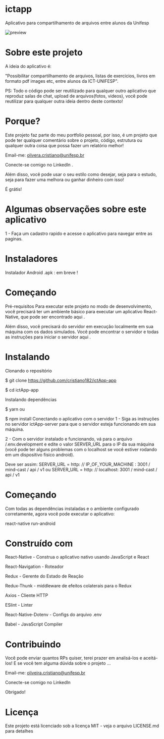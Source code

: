 # ictapp
Aplicativo para compartilhamento de arquivos entre alunos da Unifesp


<img src="https://github.com/cristiano182/ictApp-app/blob/master/preview2.gif" alt="preview" />

# Sobre este projeto
A ideia do aplicativo é:

"Possibilitar compartilhamento de arquivos, listas de exercicios, livros em formato pdf images etc, entre alunos da ICT-UNIFESP".

PS: Todo o código pode ser reutilizado para qualquer outro aplicativo que reproduz salas de chat, upload de arquivos(fotos, videos),
você pode reutilizar para qualquer outra ideia dentro deste contexto!

# Porque?
Este projeto faz parte do meu portfolio pessoal, por isso, é um projeto que pode ter qualquer comentário sobre o projeto, código, estrutura ou qualquer outra coisa que possa fazer um relatório melhor!

Email-me: olivera.cristiano@unifesp.br

Conecte-se comigo no LinkedIn .

Além disso, você pode usar o seu estilo como desejar, seja para o estudo, seja para fazer uma melhora ou ganhar dinheiro com isso!

É grátis!

# Algumas observações sobre este aplicativo
1 - Faça um cadastro rapido e acesse o aplicativo para navegar entre as paginas.


# Instaladores

Instalador Android .apk : em breve !


# Começando
Pré-requisitos
Para executar este projeto no modo de desenvolvimento, você precisará ter um ambiente básico para executar um aplicativo React-Native, que pode ser encontrado aqui .

Além disso, você precisará do servidor em execução localmente em sua máquina com os dados simulados. Você pode encontrar o servidor e todas as instruções para iniciar o servidor aqui .

# Instalando
Clonando o repositório

$ git clone https://github.com/cristiano182/ictApp-app

$ cd ictApp-app

Instalando dependências

$ yarn
ou

$ npm install
Conectando o aplicativo com o servidor
1 - Siga as instruções no servidor ictApp-server para que o servidor esteja funcionando em sua máquina.

2 - Com o servidor instalado e funcionando, vá para o arquivo /.env.development e edite o valor SERVER_URL para o IP da sua máquina (você pode ter alguns problemas com o localhost se você estiver rodando em um dispositivo físico android).

Deve ser assim:
SERVER_URL = http: // IP_OF_YOUR_MACHINE : 3001 / mind-cast / api / v1
ou
SERVER_URL = http: // localhost: 3001 / mind-cast / api / v1

# Começando
Com todas as dependências instaladas e o ambiente configurado corretamente, agora você pode executar o aplicativo:

react-native run-android

# Construído com
React-Native - Construa o aplicativo nativo usando JavaScript e React

React-Navigation - Roteador

Redux - Gerente do Estado de Reação

Redux-Thunk - middleware de efeitos colaterais para o Redux

Axios - Cliente HTTP

ESlint - Linter

React-Native-Dotenv - Configs do arquivo .env

Babel - JavaScript Compiler

# Contribuindo
Você pode enviar quantos RPs quiser, terei prazer em analisá-los e aceitá-los! E se você tem alguma dúvida sobre o projeto ...

Email-me: oliveira.cristiano@unifesp.br

Conecte-se comigo no LinkedIn

Obrigado!

# Licença
Este projeto está licenciado sob a licença MIT - veja o arquivo LICENSE.md para detalhes
